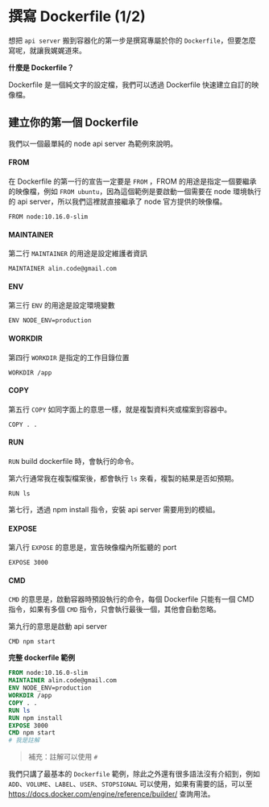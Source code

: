 # 撰寫 Dockerfile (1/2)

想把 `api server` 搬到容器化的第一步是撰寫專屬於你的 `Dockerfile`，但要怎麼寫呢，就讓我娓娓道來。

**什麼是 Dockerfile？**

Dockerfile 是一個純文字的設定檔，我們可以透過 Dockerfile 快速建立自訂的映像檔。

<!-- Docker 的基本結構可以分成四部分，維護者資訊、映像檔資訊、映像檔操作指令、容器啟動時的執行指令。 -->

## 建立你的第一個 Dockerfile

我們以一個最單純的 node api server 為範例來說明。

#### FROM

在 Dockerfile 的第一行的宣告一定要是 `FROM` ，FROM 的用途是指定一個要繼承的映像檔，例如 `FROM ubuntu`，因為這個範例是要啟動一個需要在 node 環境執行的 api server，所以我們這裡就直接繼承了 node 官方提供的映像檔。

```
FROM node:10.16.0-slim
```

#### MAINTAINER

第二行 `MAINTAINER` 的用途是設定維護者資訊

```
MAINTAINER alin.code@gmail.com
```

#### ENV

第三行 `ENV` 的用途是設定環境變數

```
ENV NODE_ENV=production
```

#### WORKDIR

第四行 `WORKDIR` 是指定的工作目錄位置

```
WORKDIR /app
```

#### COPY

第五行 `COPY` 如同字面上的意思一樣，就是複製資料夾或檔案到容器中。

```
COPY . .
```

#### RUN

`RUN` build dockerfile 時，會執行的命令。

第六行通常我在複製檔案後，都會執行 `ls` 來看，複製的結果是否如預期。

```
RUN ls
```

第七行，透過 npm install 指令，安裝 api server 需要用到的模組。

#### EXPOSE

第八行 `EXPOSE` 的意思是，宣告映像檔內所監聽的 port

```
EXPOSE 3000
```

#### CMD

`CMD` 的意思是，啟動容器時預設執行的命令，每個 Dockerfile 只能有一個 CMD 指令，如果有多個 `CMD` 指令，只會執行最後一個，其他會自動忽略。

第九行的意思是啟動 api server

```
CMD npm start
```

**完整 dockerfile 範例**

```dockerfile
FROM node:10.16.0-slim
MAINTAINER alin.code@gmail.com
ENV NODE_ENV=production
WORKDIR /app
COPY . .
RUN ls
RUN npm install
EXPOSE 3000
CMD npm start
# 我是註解
```

> 補充：註解可以使用 `#`

我們只講了最基本的 `Dockerfile` 範例，除此之外還有很多語法沒有介紹到，例如 `ADD`、`VOLUME`、`LABEL`、`USER`、`STOPSIGNAL` 可以使用，如果有需要的話，可以至 <https://docs.docker.com/engine/reference/builder/> 查詢用法。
